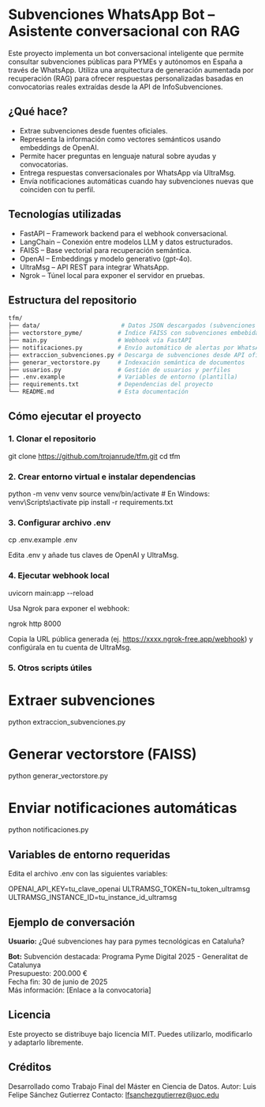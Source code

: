 # Subvenciones WhatsApp Bot – Asistente conversacional con RAG

Este proyecto implementa un bot conversacional inteligente que permite consultar subvenciones públicas para PYMEs y autónomos en España a través de WhatsApp. Utiliza una arquitectura de generación aumentada por recuperación (RAG) para ofrecer respuestas personalizadas basadas en convocatorias reales extraídas desde la API de InfoSubvenciones.

## ¿Qué hace?

- Extrae subvenciones desde fuentes oficiales.
- Representa la información como vectores semánticos usando embeddings de OpenAI.
- Permite hacer preguntas en lenguaje natural sobre ayudas y convocatorias.
- Entrega respuestas conversacionales por WhatsApp vía UltraMsg.
- Envía notificaciones automáticas cuando hay subvenciones nuevas que coinciden con tu perfil.

## Tecnologías utilizadas

- FastAPI – Framework backend para el webhook conversacional.
- LangChain – Conexión entre modelos LLM y datos estructurados.
- FAISS – Base vectorial para recuperación semántica.
- OpenAI – Embeddings y modelo generativo (gpt-4o).
- UltraMsg – API REST para integrar WhatsApp.
- Ngrok – Túnel local para exponer el servidor en pruebas.

## Estructura del repositorio
```bash
tfm/
├── data/                       # Datos JSON descargados (subvenciones y usuarios anonimizados)
├── vectorstore_pyme/          # Índice FAISS con subvenciones embebidas
├── main.py                    # Webhook vía FastAPI
├── notificaciones.py          # Envío automático de alertas por WhatsApp
├── extraccion_subvenciones.py # Descarga de subvenciones desde API oficial
├── generar_vectorstore.py     # Indexación semántica de documentos
├── usuarios.py                # Gestión de usuarios y perfiles
├── .env.example               # Variables de entorno (plantilla)
├── requirements.txt           # Dependencias del proyecto
└── README.md                  # Esta documentación
```

## Cómo ejecutar el proyecto

### 1. Clonar el repositorio

git clone https://github.com/trojanrude/tfm.git
cd tfm

### 2. Crear entorno virtual e instalar dependencias

python -m venv venv
source venv/bin/activate  # En Windows: venv\Scripts\activate
pip install -r requirements.txt

### 3. Configurar archivo .env

cp .env.example .env

Edita .env y añade tus claves de OpenAI y UltraMsg.

### 4. Ejecutar webhook local

uvicorn main:app --reload

Usa Ngrok para exponer el webhook:

ngrok http 8000

Copia la URL pública generada (ej. https://xxxx.ngrok-free.app/webhook) y configúrala en tu cuenta de UltraMsg.

### 5. Otros scripts útiles

# Extraer subvenciones
python extraccion_subvenciones.py

# Generar vectorstore (FAISS)
python generar_vectorstore.py

# Enviar notificaciones automáticas
python notificaciones.py

## Variables de entorno requeridas

Edita el archivo .env con las siguientes variables:

OPENAI_API_KEY=tu_clave_openai
ULTRAMSG_TOKEN=tu_token_ultramsg
ULTRAMSG_INSTANCE_ID=tu_instance_id_ultramsg

## Ejemplo de conversación

**Usuario:** ¿Qué subvenciones hay para pymes tecnológicas en Cataluña?

**Bot:** Subvención destacada: Programa Pyme Digital 2025 - Generalitat de Catalunya  
Presupuesto: 200.000 €  
Fecha fin: 30 de junio de 2025  
Más información: [Enlace a la convocatoria]

## Licencia

Este proyecto se distribuye bajo licencia MIT. Puedes utilizarlo, modificarlo y adaptarlo libremente.

## Créditos

Desarrollado como Trabajo Final del Máster en Ciencia de Datos.
Autor: Luis Felipe Sánchez Gutierrez
Contacto: lfsanchezgutierrez@uoc.edu

